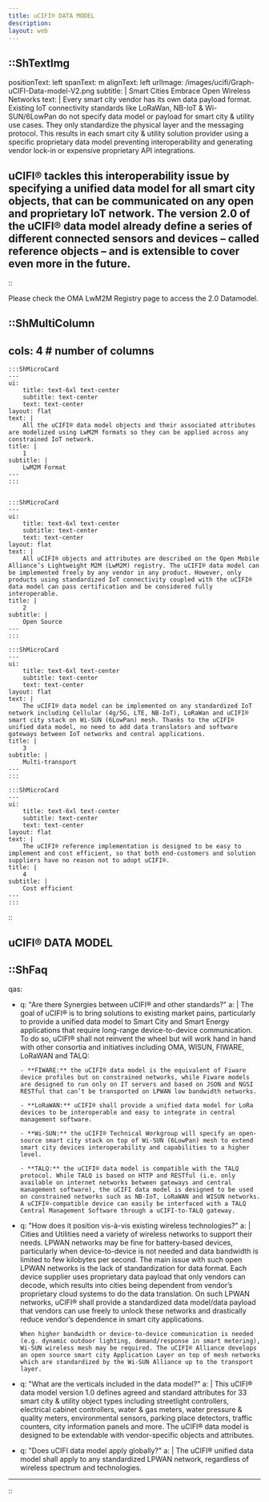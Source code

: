```yaml
---
title: uCIFI® DATA MODEL
description:
layout: web
---
```


::ShTextImg
---
positionText: left
spanText: m
alignText: left
urlImage: /images/ucifi/Graph-uCIFI-Data-model-V2.png
subtitle: |
  Smart Cities Embrace Open Wireless Networks
text: |
  Every smart city vendor has its own data payload format. Existing IoT connectivity standards like LoRaWan, NB-IoT & Wi-SUN/6LowPan do not specify data model or payload for smart city & utility use cases. They only standardize the physical layer and the messaging protocol. This results in each smart city & utility solution provider using a specific proprietary data model preventing interoperability and generating vendor lock-in or expensive proprietary API integrations. 

  uCIFI® tackles this interoperability issue by specifying a unified data model for all smart city objects, that can be communicated on any open and proprietary IoT network. The version 2.0 of the uCIFI® data model already define a series of different connected sensors and devices – called reference objects – and is extensible to cover even more in the future. 
---
::

Please check the OMA LwM2M Registry page to access the 2.0 Datamodel.

::ShMultiColumn
---
cols: 4 # number of columns
---
    :::ShMicroCard 
    ---
    ui:
        title: text-6xl text-center
        subtitle: text-center
        text: text-center
    layout: flat
    text: | 
        All the uCIFI® data model objects and their associated attributes are modelized using LwM2M formats so they can be applied across any constrained IoT network.
    title: |
        1
    subtitle: |
        LwM2M Format
    ---
    :::


    :::ShMicroCard
    ---
    ui:
        title: text-6xl text-center
        subtitle: text-center
        text: text-center
    layout: flat        
    text: |
        All uCIFI® objects and attributes are described on the Open Mobile Alliance’s Lightweight M2M (LwM2M) registry. The uCIFI® data model can be implemented freely by any vendor in any product. However, only products using standardized IoT connectivity coupled with the uCIFI® data model can pass certification and be considered fully interoperable.
    title: |
        2
    subtitle: |
        Open Source
    ---
    :::

    :::ShMicroCard
    ---
    ui:
        title: text-6xl text-center
        subtitle: text-center
        text: text-center
    layout: flat    
    text: |
        The uCIFI® data model can be implemented on any standardized IoT network including Cellular (4g/5G, LTE, NB-IoT), LoRaWan and uCIFI® smart city stack on Wi-SUN (6LowPan) mesh. Thanks to the uCIFI® unified data model, no need to add data translators and software gateways between IoT networks and central applications.
    title: |
        3
    subtitle: |
        Multi-transport 
    ---
    :::

    :::ShMicroCard
    ---
    ui:
        title: text-6xl text-center
        subtitle: text-center
        text: text-center
    layout: flat
    text: |
        The uCIFI® reference implementation is designed to be easy to implement and cost efficient, so that both end-customers and solution suppliers have no reason not to adopt uCIFI®.
    title: |
        4
    subtitle: |
        Cost efficient
    ---
    :::
::

## uCIFI® DATA MODEL
::ShFaq
---
qas: 
  - q: "Are there Synergies between uCIFI® and other standards?" 
    a: |
        The goal of uCIFI® is to bring solutions to existing market pains, particularly to provide a unified data model to Smart City and Smart Energy applications that require long-range device-to-device communication. To do so, uCIFI® shall not reinvent the wheel but will work hand in hand with other consortia and initiatives including OMA, WISUN, FIWARE, LoRaWAN and TALQ:


        - **FIWARE:** the uCIFI® data model is the equivalent of Fiware device profiles but on constrained networks, while Fiware models are designed to run only on IT servers and based on JSON and NGSI RESTful that can’t be transported on LPWAN low bandwidth networks.

        - **LoRaWAN:** uCIFI® shall provide a unified data model for LoRa devices to be interoperable and easy to integrate in central management software.

        - **Wi-SUN:** the uCIFI®️ Technical Workgroup will specify an open-source smart city stack on top of Wi-SUN (6LowPan) mesh to extend smart city devices interoperability and capabilities to a higher level.

        - **TALQ:** the uCIFI® data model is compatible with the TALQ protocol. While TALQ is based on HTTP and RESTful (i.e. only available on internet networks between gateways and central management software), the uCIFI data model is designed to be used on constrained networks such as NB-IoT, LoRaWAN and WISUN networks. A uCIFI®-compatible device can easily be interfaced with a TALQ Central Management Software through a uCIFI-to-TALQ gateway.
  - q: "How does it position vis-à-vis existing wireless technologies?"
    a: |
        Cities and Utilities need a variety of wireless networks to support their needs. LPWAN networks may be fine for battery-based devices, particularly when device-to-device is not needed and data bandwidth is limited to few kilobytes per second. The main issue with such open LPWAN networks is the lack of standardization for data format. Each device supplier uses proprietary data payload that only vendors can decode, which results into cities being dependent from vendor’s proprietary cloud systems to do the data translation. On such LPWAN networks, uCIFI® shall provide a standardized data model/data payload that vendors can use freely to unlock these networks and drastically reduce vendor’s dependence in smart city applications.

        When higher bandwidth or device-to-device communication is needed (e.g. dynamic outdoor lighting, demand/response in smart metering), Wi-SUN wireless mesh may be required. The uCIFI® Alliance develops an open source smart city Application Layer on top of mesh networks which are standardized by the Wi-SUN Alliance up to the transport layer.
  - q: "What are the verticals included in the data model?"
    a: |
        This uCIFI® data model version 1.0 defines agreed and standard attributes for 33 smart city & utility object types including streetlight controllers, electrical cabinet controllers, water & gas meters, water pressure & quality meters, environmental sensors, parking place detectors, traffic counters, city information panels and more. The uCIFI® data model is designed to be extendable with vendor-specific objects and attributes.
  - q: "Does uCIFI data model apply globally?"
    a: |
        The uCIFI® unified data model shall apply to any standardized LPWAN network, regardless of wireless spectrum and technologies.
              
---
::